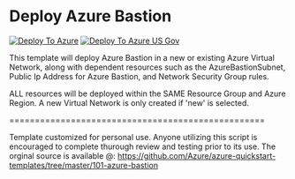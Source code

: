 # Deploy Azure Bastion

[![Deploy To Azure](https://raw.githubusercontent.com/bahnhacker/AzureTemplates/master/deploytoazure.svg?sanitize=true)](https://portal.azure.com/#create/Microsoft.Template/uri/https%3A%2F%2Fraw.githubusercontent.com%2Fbahnhacker%2FAzureTemplates%2Fmaster%2FBastion-Deploy%2Fazuredeploy.json)
[![Deploy To Azure US Gov](https://raw.githubusercontent.com/bahnhacker/AzureTemplates/master/deploytoazuregov.svg?sanitize=true)](https://portal.azure.us/#create/Microsoft.Template/uri/https%3A%2F%2Fraw.githubusercontent.com%2Fbahnhacker%2FAzureTemplates%2Fmaster%2FBastion-Deploy%2Fazuredeploy.json)


This template will deploy Azure Bastion in a new or existing Azure Virtual Network, along with dependent resources such as the AzureBastionSubnet, Public Ip Address for Azure Bastion, and Network Security Group rules.

ALL resources will be deployed within the SAME Resource Group and Azure Region. A new Virtual Network is only created if 'new' is selected.


==================================================

Template customized for personal use. Anyone utilizing this script is encouraged to complete thurough review and testing prior to its use. 
The orginal source is available @: https://github.com/Azure/azure-quickstart-templates/tree/master/101-azure-bastion
